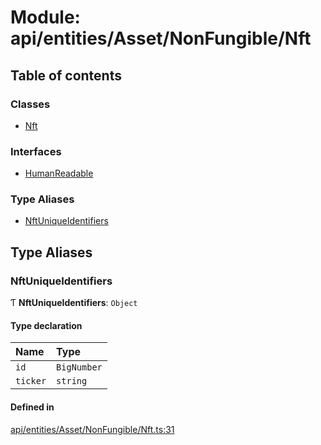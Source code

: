 # Module: api/entities/Asset/NonFungible/Nft

## Table of contents

### Classes

- [Nft](../wiki/api.entities.Asset.NonFungible.Nft.Nft)

### Interfaces

- [HumanReadable](../wiki/api.entities.Asset.NonFungible.Nft.HumanReadable)

### Type Aliases

- [NftUniqueIdentifiers](../wiki/api.entities.Asset.NonFungible.Nft#nftuniqueidentifiers)

## Type Aliases

### NftUniqueIdentifiers

Ƭ **NftUniqueIdentifiers**: `Object`

#### Type declaration

| Name | Type |
| :------ | :------ |
| `id` | `BigNumber` |
| `ticker` | `string` |

#### Defined in

[api/entities/Asset/NonFungible/Nft.ts:31](https://github.com/PolymeshAssociation/polymesh-sdk/blob/88db4a91/src/api/entities/Asset/NonFungible/Nft.ts#L31)
